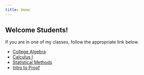 ```yaml
---
title: Home
---
```


## Welcome Students!

If you are in one of my classes, follow the appropriate link below.

* [College Algebra](/classes/coal/)
* [Calculus I](/classes/calc/)
* [Statistical Methods](/classes/stat/)
* [Intro to Proof](/classes/prfs/)
